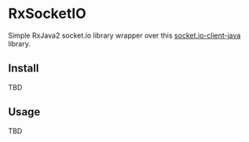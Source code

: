 # RxSocketIO
Simple RxJava2 socket.io library wrapper over this [socket.io-client-java](https://github.com/socketio/socket.io-client-java) library.

## Install

TBD

## Usage

TBD
